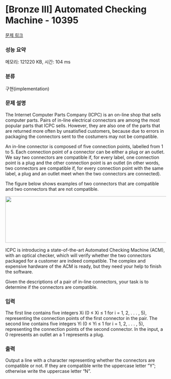 # [Bronze III] Automated Checking Machine - 10395 

[문제 링크](https://www.acmicpc.net/problem/10395) 

### 성능 요약

메모리: 121220 KB, 시간: 104 ms

### 분류

구현(implementation)

### 문제 설명

<p>The Internet Computer Parts Company (ICPC) is an on-line shop that sells computer parts. Pairs of in-line electrical connectors are among the most popular parts that ICPC sells. However, they are also one of the parts that are returned more often by unsatisfied customers, because due to errors in packaging the connectors sent to the costumers may not be compatible.</p>

<p>An in-line connector is composed of five connection points, labelled from 1 to 5. Each connection point of a connector can be either a plug or an outlet. We say two connectors are compatible if, for every label, one connection point is a plug and the other connection point is an outlet (in other words, two connectors are compatible if, for every connection point with the same label, a plug and an outlet meet when the two connectors are connected).</p>

<p>The figure below shows examples of two connectors that are compatible and two connectors that are not compatible.</p>

<p style="text-align: center;"><img alt="" src="" style="height:145px; width:519px"></p>

<p>ICPC is introducing a state-of-the-art Automated Checking Machine (ACM), with an optical checker, which will verify whether the two connectors packaged for a customer are indeed compatible. The complex and expensive hardware of the ACM is ready, but they need your help to finish the software.</p>

<p>Given the descriptions of a pair of in-line connectors, your task is to determine if the connectors are compatible.</p>

### 입력 

 <p>The first line contains five integers Xi (0 ≤ Xi ≤ 1 for i = 1, 2, . . . , 5), representing the connection points of the first connector in the pair. The second line contains five integers Yi (0 ≤ Yi ≤ 1 for i = 1, 2, . . . , 5), representing the connection points of the second connector. In the input, a 0 represents an outlet an a 1 represents a plug.</p>

### 출력 

 <p>Output a line with a character representing whether the connectors are compatible or not. If they are compatible write the uppercase letter “Y”; otherwise write the uppercase letter “N”.</p>

